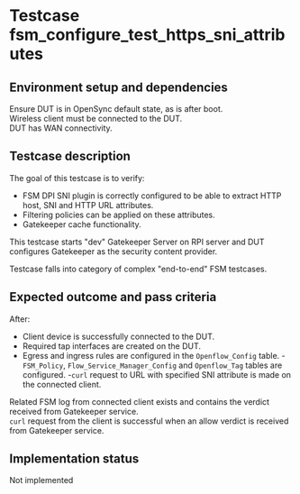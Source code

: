 # Testcase fsm_configure_test_https_sni_attributes

## Environment setup and dependencies

Ensure DUT is in OpenSync default state, as is after boot.\
Wireless client must be connected to the DUT.\
DUT has WAN connectivity.

## Testcase description

The goal of this testcase is to verify:

- FSM DPI SNI plugin is correctly configured to be able to extract HTTP host,
  SNI and HTTP URL attributes.
- Filtering policies can be applied on these attributes.
- Gatekeeper cache functionality.

This testcase starts "dev" Gatekeeper Server on RPI server and DUT configures
Gatekeeper as the security content provider.

Testcase falls into category of complex "end-to-end" FSM testcases.

## Expected outcome and pass criteria

After:

- Client device is successfully connected to the DUT.
- Required tap interfaces are created on the DUT.
- Egress and ingress rules are configured in the `Openflow_Config` table.
-`FSM_Policy`, `Flow_Service_Manager_Config` and `Openflow_Tag` tables are
  configured.
-`curl` request to URL with specified SNI attribute is made on the connected
  client.

Related FSM log from connected client exists and contains the verdict received
from Gatekeeper service.\
`curl` request from the client is successful when an allow verdict is received
from Gatekeeper service.

## Implementation status

Not implemented

